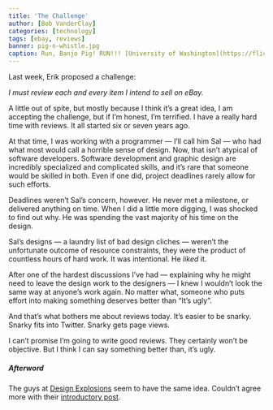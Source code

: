 ```yaml
---
title: 'The Challenge'
author: [Bob VanderClay]
categories: [technology]
tags: [ebay, reviews]
banner: pig-n-whistle.jpg
caption: Run, Banjo Pig! RUN!!! [University of Washington](https://flic.kr/p/87G2sC)
---
```


Last week, Erik proposed a challenge:

*I must review each and every item I intend to sell on eBay.*

A little out of spite, but mostly because I think it’s a great idea, I am accepting the challenge, but if I’m honest, I’m terrified. I have a really hard time with reviews. It all started six or seven years ago.

At that time, I was working with a programmer — I’ll call him Sal — who had what most would call a horrible sense of design. Now, that isn’t atypical of software developers. Software development and graphic design are incredibly specialized and complicated skills, and it’s rare that someone would be skilled in both. Even if one did, project deadlines rarely allow for such efforts.

Deadlines weren’t Sal’s concern, however. He never met a milestone, or delivered anything on time. When I did a little more digging, I was shocked to find out why. He was spending the vast majority of his time on the design.

Sal’s designs — a laundry list of bad design cliches — weren’t the unfortunate outcome of resource constraints, they were the product of countless hours of hard work. It was intentional. He *liked* it.

After one of the hardest discussions I’ve had — explaining why he might need to leave the design work to the designers — I knew I wouldn’t look the same way at anyone’s work again. No matter what, someone who puts effort into making something deserves better than “It’s ugly”.

And that’s what bothers me about reviews today. It’s easier to be snarky. Snarky fits into Twitter. Snarky gets page views.

I can’t promise I’m going to write good reviews. They certainly won’t be objective. But I think I can say something better than, it’s ugly.

##### Afterword

The guys at [Design Explosions](https://medium.com/design-explosion) seem to have the same idea. Couldn’t agree more with their [introductory post](https://medium.com/design-explosion/introducing-design-explosions-e564dea4d435).
